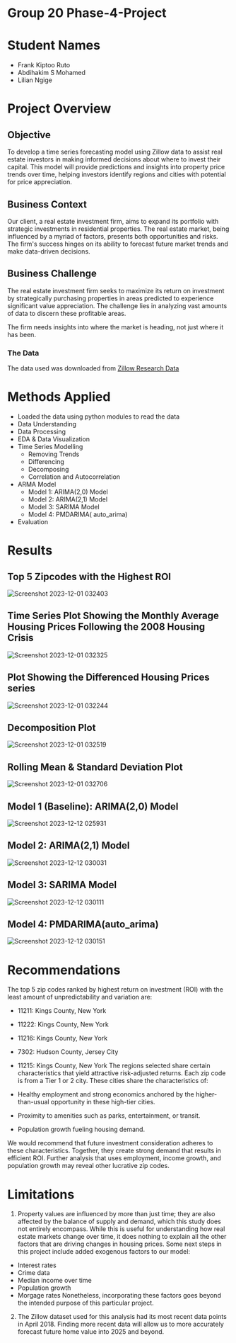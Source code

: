 # Group 20 Phase-4-Project

# Student Names
* Frank Kiptoo Ruto
* Abdihakim S Mohamed
* Lilian Ngige

# Project Overview

## Objective
To develop a time series forecasting model using Zillow data to assist real estate investors in making informed decisions about where to invest their capital. This model will provide predictions and insights into property price trends over time, helping investors identify regions and cities with potential for price appreciation.

## Business Context
Our client, a real estate investment firm, aims to expand its portfolio with strategic investments in residential properties. The real estate market, being influenced by a myriad of factors, presents both opportunities and risks. The firm's success hinges on its ability to forecast future market trends and make data-driven decisions.

## Business Challenge
The real estate investment firm seeks to maximize its return on investment by strategically purchasing properties in areas predicted to experience significant value appreciation. The challenge lies in analyzing vast amounts of data to discern these profitable areas.

The firm needs insights into where the market is heading, not just where it has been.

### The Data

The data used was downloaded from [Zillow Research Data](https://www.zillow.com/research/data/)

# Methods Applied
* Loaded the data using python modules to read the data
* Data Understanding
* Data Processing
* EDA & Data Visualization
* Time Series Modelling
    * Removing Trends
    * Differencing
    * Decomposing
    * Correlation and Autocorrelation
* ARMA Model
    * Model 1: ARIMA(2,0) Model
    * Model 2: ARIMA(2,1) Model
    * Model 3: SARIMA Model
    * Model 4: PMDARIMA( auto_arima)
* Evaluation

# Results

## Top 5 Zipcodes with the Highest ROI

![Screenshot 2023-12-01 032403](https://github.com/frankkiptoo/Group-20-Phase-4-Project/assets/133040810/bc0d9fc2-aa6b-468a-a7e7-2c54265ebc5e)

## Time Series Plot Showing the Monthly Average Housing Prices Following the 2008 Housing Crisis

![Screenshot 2023-12-01 032325](https://github.com/frankkiptoo/Group-20-Phase-4-Project/assets/133040810/7cdc3979-ab4e-46d0-aabe-1a766962e288)

## Plot Showing the Differenced Housing Prices series

![Screenshot 2023-12-01 032244](https://github.com/frankkiptoo/Group-20-Phase-4-Project/assets/133040810/dd48a719-8478-465e-95fe-ac420d6f3944)

## Decomposition Plot

![Screenshot 2023-12-01 032519](https://github.com/frankkiptoo/Group-20-Phase-4-Project/assets/133040810/f92d296d-8bac-4ab5-8894-82f640f0375d)

## Rolling Mean & Standard Deviation Plot

![Screenshot 2023-12-01 032706](https://github.com/frankkiptoo/Group-20-Phase-4-Project/assets/133040810/4f2428a4-52a9-4577-b2f7-cac85073d073)

## Model 1 (Baseline): ARIMA(2,0) Model

![Screenshot 2023-12-12 025931](https://github.com/frankkiptoo/Group-20-Phase-4-Project/assets/133040810/7240afbc-4850-4ac6-a236-0e5274cbba4a)

## Model 2: ARIMA(2,1) Model

![Screenshot 2023-12-12 030031](https://github.com/frankkiptoo/Group-20-Phase-4-Project/assets/133040810/c52e480a-071b-4936-a07a-2ee4dfb0b2de)

## Model 3: SARIMA Model

![Screenshot 2023-12-12 030111](https://github.com/frankkiptoo/Group-20-Phase-4-Project/assets/133040810/b12acb34-a701-4097-8594-97d7507003aa)

## Model 4: PMDARIMA(auto_arima)

![Screenshot 2023-12-12 030151](https://github.com/frankkiptoo/Group-20-Phase-4-Project/assets/133040810/733911ff-cedc-450a-a5b8-ea270a313206)

# Recommendations
The top 5 zip codes ranked by highest return on investment (ROI) with the least amount of unpredictability and variation are:

* 11211: Kings County, New York
* 11222: Kings County, New York
* 11216: Kings County, New York
* 7302: Hudson County, Jersey City
* 11215: Kings County, New York
The regions selected share certain characteristics that yield attractive risk-adjusted returns. Each zip code is from a Tier 1 or 2 city. These cities share the characteristics of:

* Healthy employment and strong economics anchored by the higher-than-usual opportunity in these high-tier cities.

* Proximity to amenities such as parks, entertainment, or transit.

* Population growth fueling housing demand.

We would recommend that future investment consideration adheres to these characteristics. Together, they create strong demand that results in efficient ROI. Further analysis that uses employment, income growth, and population growth may reveal other lucrative zip codes.

# Limitations
1. Property values are influenced by more than just time; they are also affected by the balance of supply and demand, which this study does not entirely encompass. While this is useful for understanding how real estate markets change over time, it does nothing to explain all the other factors that are driving changes in housing prices. Some next steps in this project include added exogenous factors to our model:
* Interest rates
* Crime data
* Median income over time
* Population growth
* Morgage rates
Nonetheless, incorporating these factors goes beyond the intended purpose of this particular project.

2. The Zillow dataset used for this analysis had its most recent data points in April 2018. Finding more recent data will allow us to more accurately forecast future home value into 2025 and beyond.


